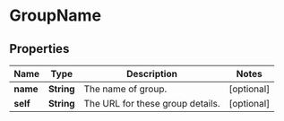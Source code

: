 # GroupName

## Properties
Name | Type | Description | Notes
------------ | ------------- | ------------- | -------------
**name** | **String** | The name of group. |  [optional]
**self** | **String** | The URL for these group details. |  [optional]
